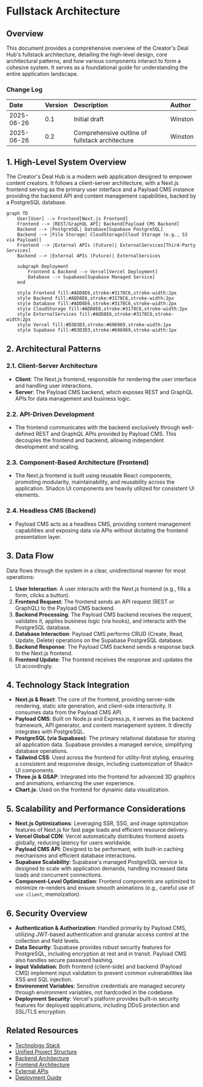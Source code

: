 # Fullstack Architecture

## Overview

This document provides a comprehensive overview of the Creator's Deal Hub's fullstack architecture, detailing the high-level design, core architectural patterns, and how various components interact to form a cohesive system. It serves as a foundational guide for understanding the entire application landscape.

### Change Log

| Date | Version | Description | Author |
| :--- | :------ | :---------- | :----- |
| 2025-06-26 | 0.1 | Initial draft | Winston |
| 2025-06-26 | 0.2 | Comprehensive outline of fullstack architecture | Winston |

## 1. High-Level System Overview

The Creator's Deal Hub is a modern web application designed to empower content creators. It follows a client-server architecture, with a Next.js frontend serving as the primary user interface and a Payload CMS instance providing the backend API and content management capabilities, backed by a PostgreSQL database.

```mermaid
graph TD
    User[User] --> Frontend[Next.js Frontend]
    Frontend --> |REST/GraphQL API| Backend[Payload CMS Backend]
    Backend --> |PostgreSQL| Database[Supabase PostgreSQL]
    Backend --> |File Storage| CloudStorage[Cloud Storage (e.g., S3 via Payload)]
    Frontend --> |External APIs (Future)| ExternalServices[Third-Party Services]
    Backend --> |External APIs (Future)| ExternalServices

    subgraph Deployment
        Frontend & Backend --> Vercel[Vercel Deployment]
        Database --> Supabase[Supabase Managed Service]
    end

    style Frontend fill:#ADD8E6,stroke:#3178C6,stroke-width:2px
    style Backend fill:#ADD8E6,stroke:#3178C6,stroke-width:2px
    style Database fill:#ADD8E6,stroke:#3178C6,stroke-width:2px
    style CloudStorage fill:#ADD8E6,stroke:#3178C6,stroke-width:2px
    style ExternalServices fill:#ADD8E6,stroke:#3178C6,stroke-width:2px
    style Vercel fill:#D3D3D3,stroke:#696969,stroke-width:1px
    style Supabase fill:#D3D3D3,stroke:#696969,stroke-width:1px
```

## 2. Architectural Patterns

### 2.1. Client-Server Architecture

*   **Client**: The Next.js frontend, responsible for rendering the user interface and handling user interactions.
*   **Server**: The Payload CMS backend, which exposes REST and GraphQL APIs for data management and business logic.

### 2.2. API-Driven Development

*   The frontend communicates with the backend exclusively through well-defined REST and GraphQL APIs provided by Payload CMS. This decouples the frontend and backend, allowing independent development and scaling.

### 2.3. Component-Based Architecture (Frontend)

*   The Next.js frontend is built using reusable React components, promoting modularity, maintainability, and reusability across the application. Shadcn UI components are heavily utilized for consistent UI elements.

### 2.4. Headless CMS (Backend)

*   Payload CMS acts as a headless CMS, providing content management capabilities and exposing data via APIs without dictating the frontend presentation layer.

## 3. Data Flow

Data flows through the system in a clear, unidirectional manner for most operations:

1.  **User Interaction**: A user interacts with the Next.js frontend (e.g., fills a form, clicks a button).
2.  **Frontend Request**: The frontend sends an API request (REST or GraphQL) to the Payload CMS backend.
3.  **Backend Processing**: The Payload CMS backend receives the request, validates it, applies business logic (via hooks), and interacts with the PostgreSQL database.
4.  **Database Interaction**: Payload CMS performs CRUD (Create, Read, Update, Delete) operations on the Supabase PostgreSQL database.
5.  **Backend Response**: The Payload CMS backend sends a response back to the Next.js frontend.
6.  **Frontend Update**: The frontend receives the response and updates the UI accordingly.

## 4. Technology Stack Integration

*   **Next.js & React**: The core of the frontend, providing server-side rendering, static site generation, and client-side interactivity. It consumes data from the Payload CMS API.
*   **Payload CMS**: Built on Node.js and Express.js, it serves as the backend framework, API generator, and content management system. It directly integrates with PostgreSQL.
*   **PostgreSQL (via Supabase)**: The primary relational database for storing all application data. Supabase provides a managed service, simplifying database operations.
*   **Tailwind CSS**: Used across the frontend for utility-first styling, ensuring a consistent and responsive design, including customization of Shadcn UI components.
*   **Three.js & GSAP**: Integrated into the frontend for advanced 3D graphics and animations, enhancing the user experience.
*   **Chart.js**: Used on the frontend for dynamic data visualization.

## 5. Scalability and Performance Considerations

*   **Next.js Optimizations**: Leveraging SSR, SSG, and image optimization features of Next.js for fast page loads and efficient resource delivery.
*   **Vercel Global CDN**: Vercel automatically distributes frontend assets globally, reducing latency for users worldwide.
*   **Payload CMS API**: Designed to be performant, with built-in caching mechanisms and efficient database interactions.
*   **Supabase Scalability**: Supabase's managed PostgreSQL service is designed to scale with application demands, handling increased data loads and concurrent connections.
*   **Component-Level Optimization**: Frontend components are optimized to minimize re-renders and ensure smooth animations (e.g., careful use of `use client`, memoization).

## 6. Security Overview

*   **Authentication & Authorization**: Handled primarily by Payload CMS, utilizing JWT-based authentication and granular access control at the collection and field levels.
*   **Data Security**: Supabase provides robust security features for PostgreSQL, including encryption at rest and in transit. Payload CMS also handles secure password hashing.
*   **Input Validation**: Both frontend (client-side) and backend (Payload CMS) implement input validation to prevent common vulnerabilities like XSS and SQL injection.
*   **Environment Variables**: Sensitive credentials are managed securely through environment variables, not hardcoded in the codebase.
*   **Deployment Security**: Vercel's platform provides built-in security features for deployed applications, including DDoS protection and SSL/TLS encryption.

## Related Resources

*   [Technology Stack](../tech-stack.md)
*   [Unified Project Structure](../unified-project-structure.md)
*   [Backend Architecture](../backend-architecture.md)
*   [Frontend Architecture](../frontend-architecture.md)
*   [External APIs](../external-apis.md)
*   [Deployment Guide](../deployment-guide.md)
